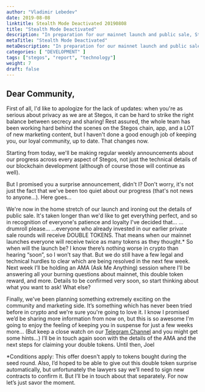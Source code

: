 ```yaml
---
author: "Vladimir Lebedev"
date: 2019-08-08
linktitle: Stealth Mode Deactivated 20190808
title: "Stealth Mode Deactivated"
description: "In preparation for our mainnet launch and public sale, Stegos CEO Joel Reymont announces a surprise for all Stegos investors."
metaTitle: "Stealth Mode Deactivated"
metaDescription: "In preparation for our mainnet launch and public sale, Stegos CEO Joel Reymont announces a surprise for all Stegos investors."
categories: [ "DEVELOPMENT" ]
tags: ["stegos", "report", "technology"]
weight: 7
draft: false
---
```




## Dear Community,

First of all, I'd like to apologize for the lack of updates: when you're as serious about privacy as we are at Stegos, it can be hard to strike the right balance between secrecy and sharing!
Rest assured, the whole team has been working hard behind the scenes on the Stegos chain, app, and a LOT of new marketing content, but I haven't done a good enough job of keeping you, our loyal community, up to date.
That changes now.

Starting from today, we'll be making regular weekly announcements about our progress across every aspect of Stegos, not just the technical details of our blockchain development (although of course those will continue as well).

But I promised you a surprise announcement, didn't I? Don't worry, it's not just the fact that we've been too quiet about our progress (that's not news to anyone...).
Here goes...

We're now in the home stretch of our launch and ironing out the details of public sale. It's taken longer than we'd like to get everything perfect, and so in recognition of everyone's patience and loyalty I've decided that…
…drumroll please…
…everyone who already invested in our earlier private sale rounds will receive DOUBLE TOKENS.
That means when our mainnet launches everyone will receive twice as many tokens as they thought.*
So when will the launch be? I know there’s nothing worse in crypto than hearing “soon”, so I won’t say that. But we do still have a few legal and technical hurdles to clear which are being resolved in the next few week.
Next week I’ll be holding an AMA (Ask Me Anything) session where I’ll be answering all your burning questions about mainnet, this double token reward, and more. Details to be confirmed very soon, so start thinking about what you want to ask!
What else?

Finally, we've been planning something extremely exciting on the community and marketing side. It’s something which has never been tried before in crypto and we're sure you're going to love it. I know I promised we’d be sharing more information from now on, but this is so awesome I'm going to enjoy the feeling of keeping you in suspense for just a few weeks more... (But keep a close watch on our [Telegram Channel](https://stg.to/tgn) and you might get some hints…)
I’ll be in touch again soon with the details of the AMA and the next steps for claiming your double tokens.
Until then,
Joel

*Conditions apply: This offer doesn't apply to tokens bought during the seed round. Also, I’d hoped to be able to give out this double token surprise automatically, but unfortunately the lawyers say we’ll need to sign new contracts to confirm it. But I’ll be in touch about that separately. For now let’s just savor the moment.
